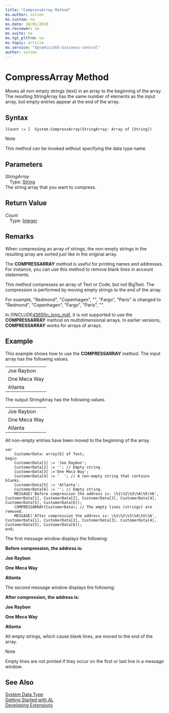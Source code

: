 ```yaml
---
title: "CompressArray Method"
ms.author: solsen
ms.custom: na
ms.date: 10/01/2019
ms.reviewer: na
ms.suite: na
ms.tgt_pltfrm: na
ms.topic: article
ms.service: "dynamics365-business-central"
author: solsen
---
```

[//]: # (START>DO_NOT_EDIT)
[//]: # (IMPORTANT:Do not edit any of the content between here and the END>DO_NOT_EDIT.)
[//]: # (Any modifications should be made in the .xml files in the ModernDev repo.)
# CompressArray Method
Moves all non-empty strings (text) in an array to the beginning of the array. The resulting StringArray has the same number of elements as the input array, but empty entries appear at the end of the array.


## Syntax
```
[Count := ]  System.CompressArray(StringArray: Array of [String])
```
> [!NOTE]  
> This method can be invoked without specifying the data type name.  
## Parameters
*StringArray*  
&emsp;Type: [String](../string/string-data-type.md)  
The string array that you want to compress.  


## Return Value
*Count*  
&emsp;Type: [Integer](../integer/integer-data-type.md)  
  


[//]: # (IMPORTANT: END>DO_NOT_EDIT)

## Remarks  
 When compressing an array of strings, the non-empty strings in the resulting array are sorted just like in the original array.  
  
 The **COMPRESSARRAY** method is useful for printing names and addresses. For instance, you can use this method to remove blank lines in account statements.  
  
 This method compresses an array of Text or Code, but not BigText. The compression is performed by moving empty strings to the end of the array.  
  
 For example, "Redmond", "Copenhagen", "", "Fargo", "Paris" is changed to "Redmond", "Copenhagen", "Fargo", "Paris", "".  
  
 In [!INCLUDE[d365fin_long_md](../../includes/d365fin_long_md.md)], it is not supported to use the **COMPRESSARRAY** method on multidimensional arrays. In earlier versions, **COMPRESSARRAY** works for arrays of arrays.  
  
## Example  
 This example shows how to use the **COMPRESSARRAY** method. The input array has the following values.  
  
||  
|-|  
|Joe Raybon|  
|One Meca Way|   
|Atlanta||
  
 The output StringArray has the following values.  
  
||  
|-|  
|Joe Raybon|  
|One Meca Way|  
|Atlanta||  
  
 All non-empty entries have been moved to the beginning of the array.  
 
```  
var
    CustomerData: array[6] of Text;
begin
    CustomerData[1] := 'Joe Raybon';  
    CustomerData[2] := ''; // Empty string.  
    CustomerData[3] :='One Meca Way';  
    CustomerData[4] := '  '; // A non-empty string that contains blanks.  
    CustomerData[5] := 'Atlanta';  
    CustomerData[6] := ''; // Empty string.  
    MESSAGE('Before compression the address is: \%1\%2\%3\%4\%5\%6', CustomerData[1], CustomerData[2], CustomerData[3], CustomerData[4], CustomerData[5], CustomerData[6]);  
    COMPRESSARRAY(CustomerData); // The empty lines (strings) are removed.  
    MESSAGE('After compression the address is: \%1\%2\%3\%4\%5\%6', CustomerData[1], CustomerData[2], CustomerData[3], CustomerData[4], CustomerData[5], CustomerData[6]);  
end;
```  
  
 The first message window displays the following:  
  
 **Before compression, the address is:**  
  
 **Joe Raybon**  
  
 **One Meca Way**  
  
 **Atlanta**  
  
 The second message window displays the following:  
  
 **After compression, the address is:**  
  
 **Joe Raybon**  
  
 **One Meca Way**  
  
 **Atlanta**  
  
 All empty strings, which cause blank lines, are moved to the end of the array.  
  
> [!NOTE]  
>  Empty lines are not printed if they occur on the first or last line in a message window.  

## See Also
[System Data Type](system-data-type.md)  
[Getting Started with AL](../../devenv-get-started.md)  
[Developing Extensions](../../devenv-dev-overview.md)